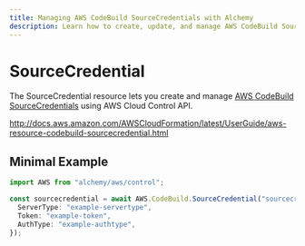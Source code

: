 ```yaml
---
title: Managing AWS CodeBuild SourceCredentials with Alchemy
description: Learn how to create, update, and manage AWS CodeBuild SourceCredentials using Alchemy Cloud Control.
---
```


# SourceCredential

The SourceCredential resource lets you create and manage [AWS CodeBuild SourceCredentials](https://docs.aws.amazon.com/codebuild/latest/userguide/) using AWS Cloud Control API.

http://docs.aws.amazon.com/AWSCloudFormation/latest/UserGuide/aws-resource-codebuild-sourcecredential.html

## Minimal Example

```ts
import AWS from "alchemy/aws/control";

const sourcecredential = await AWS.CodeBuild.SourceCredential("sourcecredential-example", {
  ServerType: "example-servertype",
  Token: "example-token",
  AuthType: "example-authtype",
});
```

